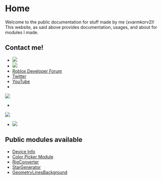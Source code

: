 # Home
Welcome to the public documentation for stuff made by me (xvarmkorv2)!
This website, as said above provides documentation, usages, and about for modules I made.

## Contact me!
- <a href="https://github.com/xvarmkorv2" alt="github account">
  <img src="https://img.shields.io/badge/Github-@xvarmkorv2-2C2D72?style=for-the-badge&logo=github&logoColor=white"/></a>
- <a href="https://www.roblox.com/users/810205422/profile" alt="roblox account">
  <img src="https://img.shields.io/badge/Roblox-@xvarmkorv2-2C2D72?style=for-the-badge&logo=roblox&logoColor=white"/></a>
- [Roblox Developer Forum](https://devforum.roblox.com/u/itzethanplayz_yt/)
- [Twitter](https://twitter.com/RadiatedExodus)
- [YouTube](https://www.youtube.com/channel/UCuLAUKIVWXpzSKgn8U6TllA)
- <a href="https://discord.com/users/469977493299003412" alt="gmail acoaccountunt">
<img src="https://img.shields.io/badge/EMail-xvarmkorv2@gmail.com-2C2D72?style=for-the-badge&logo=gmail&logoColor=white"/></a>
- <a href="https://discord.com/users/469977493299003412" alt="discord account">
<img src="https://img.shields.io/badge/Discord-xVarmkorv2%239278-2C2D72?style=for-the-badge&logo=discord&logoColor=white"/></a>
- <a href="https://www.reddit.com/r/Varmkorv_Tva/" alt="Subreddit">
  <img src="https://img.shields.io/reddit/subreddit-subscribers/Varmkorv_Tva?style=social"/></a>




## Public modules available
- [Device Info](./DeviceInfo/About/)
- [Color Picker Module](./ColorPickerModule/About/)
- [RigConverter](./RigConverter/About/)
- [StarGenerator](./StarGenerator/About/)
- [GeometryLinesBackground](./GeometryLinesBackground/About/)